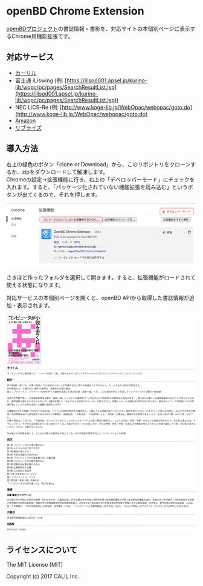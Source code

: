 # openBD Chrome Extension

[openBDプロジェクト](https://openbd.jp/)の書誌情報・書影を、対応サイトの本個別ページに表示するChrome用機能拡張です。

## 対応サービス

* [カーリル](https://calil.jp)
* 富士通 iLiswing (例: [https://ilisod001.apsel.jp/kurino-lib/wopc/pc/pages/SearchResultList.jsp](https://ilisod001.apsel.jp/kurino-lib/wopc/pc/pages/SearchResultList.jsp))
* NEC LiCS-Re (例: [http://www.koge-lib.jp/WebOpac/webopac/goto.do](http://www.koge-lib.jp/WebOpac/webopac/goto.do)
* [Amazon](https://www.amazon.co.jp)
* [リブライズ](https://librize.com)

## 導入方法

右上の緑色のボタン「clone or Download」から、このリポジトリをクローンするか、zipをダウンロードして解凍します。  
Chromeの設定→拡張機能に行き、右上の「デベロッパーモード」にチェックを入れます。すると、「パッケージ化されていない機能拡張を読み込む」というボタンが出てくるので、それを押します。

![スクリーンショット](screenshot/1.png "スクリーンショット")

さきほど作ったフォルダを選択して開きます。すると、拡張機能がロードされて使える状態になります。

対応サービスの本個別ページを開くと、openBD APIから取得した書誌情報が追加・表示されます。

![スクリーンショット2](screenshot/2.png "スクリーンショット2")


## ライセンスについて

The MIT License (MIT)

Copyright (c) 2017 CALIL Inc.
